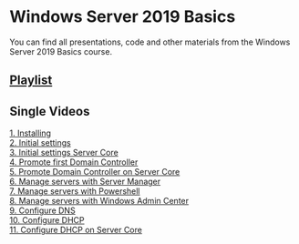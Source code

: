 # Windows Server 2019 Basics
You can find all presentations, code and other materials from the Windows Server 2019 Basics course.

## [Playlist](https://www.youtube.com/watch?v=VYMtcBBfgzo&list=PLBYrLLXZvp0yggdP-HU538lY7FERfO7mO)

## Single Videos
[1. Installing](https://youtu.be/VYMtcBBfgzo) <br />
[2. Initial settings](https://www.youtube.com/watch?v=76F7LlOy-lY) <br />
[3. Initial settings Server Core](https://youtu.be/lAw5i92AWXg) <br />
[4. Promote first Domain Controller](https://youtu.be/ZI1UwezXkdM) <br />
[5. Promote Domain Controller on Server Core](https://youtu.be/YIst4P0HG2E) <br />
[6. Manage servers with Server Manager](https://youtu.be/-1hmpZH64EE) <br />
[7. Manage servers with Powershell](https://youtu.be/C9OY_JDn8Vg) <br />
[8. Manage servers with Windows Admin Center](https://youtu.be/-Qm4YxAYFEg) <br />
[9. Configure DNS](https://youtu.be/Cg00f7x6eus) <br />
[10. Configure DHCP](https://youtu.be/VJnLvXwFpFY) <br />
[11. Configure DHCP on Server Core](https://youtu.be/yWwOrmifeQE)

